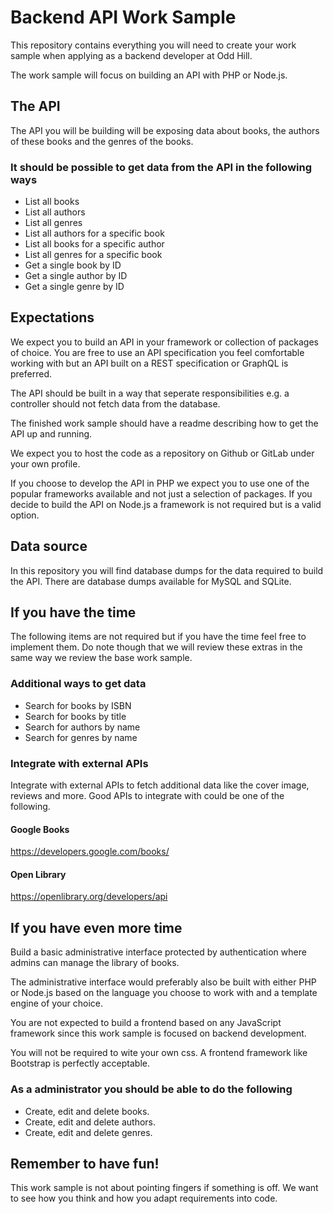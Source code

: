 # Backend API Work Sample

This repository contains everything you will need to create your work sample
when applying as a backend developer at Odd Hill.

The work sample will focus on building an API with PHP or Node.js.

## The API

The API you will be building will be exposing data about books, the authors
of these books and the genres of the books.

### It should be possible to get data from the API in the following ways

- List all books
- List all authors
- List all genres
- List all authors for a specific book
- List all books for a specific author
- List all genres for a specific book
- Get a single book by ID
- Get a single author by ID
- Get a single genre by ID

## Expectations

We expect you to build an API in your framework or collection of packages of
choice. You are free to use an API specification you feel comfortable working
with but an API built on a REST specification or GraphQL is preferred.

The API should be built in a way that seperate responsibilities e.g. a
controller should not fetch data from the database.

The finished work sample should have a readme describing how to get the API up
and running.

We expect you to host the code as a repository on Github or GitLab under your
own profile.

If you choose to develop the API in PHP we expect you to use one of the popular
frameworks available and not just a selection of packages. If you decide to
build the API on Node.js a framework is not required but is a valid option.

## Data source

In this repository you will find database dumps for the data required to build
the API. There are database dumps available for MySQL and SQLite.

## If you have the time

The following items are not required but if you have the time feel free to
implement them. Do note though that we will review these extras in the same way
we review the base work sample.

### Additional ways to get data

- Search for books by ISBN
- Search for books by title
- Search for authors by name
- Search for genres by name

### Integrate with external APIs

Integrate with external APIs to fetch additional data like the cover image,
reviews and more. Good APIs to integrate with could be one of the following.

#### Google Books

https://developers.google.com/books/

#### Open Library

https://openlibrary.org/developers/api

## If you have even more time

Build a basic administrative interface protected by authentication where
admins can manage the library of books.

The administrative interface would preferably also be built with either PHP or
Node.js based on the language you choose to work with and a template engine of
your choice.

You are not expected to build a frontend based on any JavaScript framework
since this work sample is focused on backend development.

You will not be required to wite your own css. A frontend framework like
Bootstrap is perfectly acceptable.

### As a administrator you should be able to do the following

- Create, edit and delete books.
- Create, edit and delete authors.
- Create, edit and delete genres.

## Remember to have fun!

This work sample is not about pointing fingers if something is off. We want to
see how you think and how you adapt requirements into code.
